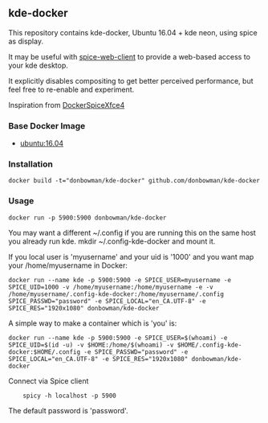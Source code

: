 ## kde-docker

This repository contains kde-docker, Ubuntu 16.04 + kde neon, using spice as display.

It may be useful with [spice-web-client](https://github.com/eyeos/spice-web-client) to
provide a web-based access to your kde desktop.

It explicitly disables compositing to get better perceived performance, but feel
free to re-enable and experiment.

Inspiration from [DockerSpiceXfce4](https://github.com/gauthierc/DockerSpiceXfce4)

### Base Docker Image

* [ubuntu:16.04](https://registry.hub.docker.com/_/ubuntu/)

### Installation

    docker build -t="donbowman/kde-docker" github.com/donbowman/kde-docker

### Usage

    docker run -p 5900:5900 donbowman/kde-docker

You may want a different ~/.config if you are running this on the same host you already
run kde. mkdir ~/.config-kde-docker and mount it.

If you local user is 'myusername' and your uid is '1000' and you want map your /home/myusername in Docker:

	docker run --name kde -p 5900:5900 -e SPICE_USER=myusername -e SPICE_UID=1000 -v /home/myusername:/home/myusername -e -v /home/myusername/.config-kde-docker:/home/myusername/.config SPICE_PASSWD="password" -e SPICE_LOCAL="en_CA.UTF-8" -e SPICE_RES="1920x1080" donbowman/kde-docker

A simple way to make a container which is 'you' is:

	docker run --name kde -p 5900:5900 -e SPICE_USER=$(whoami) -e SPICE_UID=$(id -u) -v $HOME:/home/$(whoami) -v $HOME/.config-kde-docker:$HOME/.config -e SPICE_PASSWD="password" -e SPICE_LOCAL="en_CA.UTF-8" -e SPICE_RES="1920x1080" donbowman/kde-docker

Connect via Spice client

        spicy -h localhost -p 5900

The default password is 'password'.

